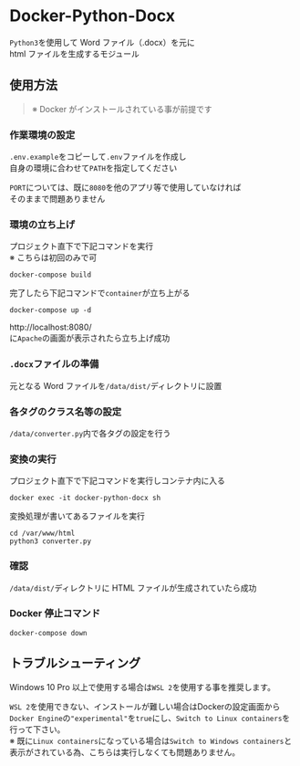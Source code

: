 # Docker-Python-Docx

`Python3`を使用して Word ファイル（.docx）を元に  
html ファイルを生成するモジュール

## 使用方法

> ※ Docker がインストールされている事が前提です

### 作業環境の設定

`.env.example`をコピーして`.env`ファイルを作成し  
自身の環境に合わせて`PATH`を指定してください

`PORT`については、既に`8080`を他のアプリ等で使用していなければ  
そのままで問題ありません

### 環境の立ち上げ

プロジェクト直下で下記コマンドを実行  
※ こちらは初回のみで可

```
docker-compose build
```

完了したら下記コマンドで`container`が立ち上がる

```
docker-compose up -d
```

http://localhost:8080/  
に`Apache`の画面が表示されたら立ち上げ成功

### `.docx`ファイルの準備

元となる Word ファイルを`/data/dist/`ディレクトリに設置

### 各タグのクラス名等の設定

`/data/converter.py`内で各タグの設定を行う

### 変換の実行

プロジェクト直下で下記コマンドを実行しコンテナ内に入る

```
docker exec -it docker-python-docx sh
```

変換処理が書いてあるファイルを実行

```
cd /var/www/html
python3 converter.py
```

### 確認

`/data/dist/`ディレクトリに HTML ファイルが生成されていたら成功

### Docker 停止コマンド

`docker-compose down`

## トラブルシューティング

Windows 10 Pro 以上で使用する場合は`WSL 2`を使用する事を推奨します。

`WSL 2`を使用できない、インストールが難しい場合はDockerの設定画面から  
`Docker Engine`の`"experimental"`を`true`にし、`Switch to Linux containers`を行って下さい。  
※ 既に`Linux containers`になっている場合は`Switch to Windows containers`と  
表示がされている為、こちらは実行しなくても問題ありません。